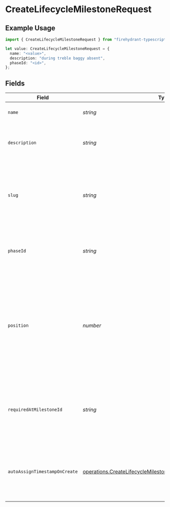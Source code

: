 # CreateLifecycleMilestoneRequest

## Example Usage

```typescript
import { CreateLifecycleMilestoneRequest } from "firehydrant-typescript-sdk/models/operations";

let value: CreateLifecycleMilestoneRequest = {
  name: "<value>",
  description: "during treble baggy absent",
  phaseId: "<id>",
};
```

## Fields

| Field                                                                                                                                            | Type                                                                                                                                             | Required                                                                                                                                         | Description                                                                                                                                      |
| ------------------------------------------------------------------------------------------------------------------------------------------------ | ------------------------------------------------------------------------------------------------------------------------------------------------ | ------------------------------------------------------------------------------------------------------------------------------------------------ | ------------------------------------------------------------------------------------------------------------------------------------------------ |
| `name`                                                                                                                                           | *string*                                                                                                                                         | :heavy_check_mark:                                                                                                                               | The name of the milestone                                                                                                                        |
| `description`                                                                                                                                    | *string*                                                                                                                                         | :heavy_check_mark:                                                                                                                               | A long-form description of the milestone's purpose                                                                                               |
| `slug`                                                                                                                                           | *string*                                                                                                                                         | :heavy_minus_sign:                                                                                                                               | A unique identifier for the milestone. If not provided, one will be generated from the name.                                                     |
| `phaseId`                                                                                                                                        | *string*                                                                                                                                         | :heavy_check_mark:                                                                                                                               | The ID of the phase to which the milestone should belong                                                                                         |
| `position`                                                                                                                                       | *number*                                                                                                                                         | :heavy_minus_sign:                                                                                                                               | The position of the milestone within the phase. If not provided, the milestone will be added as the last milestone in the phase.                 |
| `requiredAtMilestoneId`                                                                                                                          | *string*                                                                                                                                         | :heavy_minus_sign:                                                                                                                               | The ID of a later milestone that cannot be started until this milestone has a timestamp populated                                                |
| `autoAssignTimestampOnCreate`                                                                                                                    | [operations.CreateLifecycleMilestoneAutoAssignTimestampOnCreate](../../models/operations/createlifecyclemilestoneautoassigntimestamponcreate.md) | :heavy_minus_sign:                                                                                                                               | The setting for auto-assigning the milestone's timestamp during incident declaration                                                             |